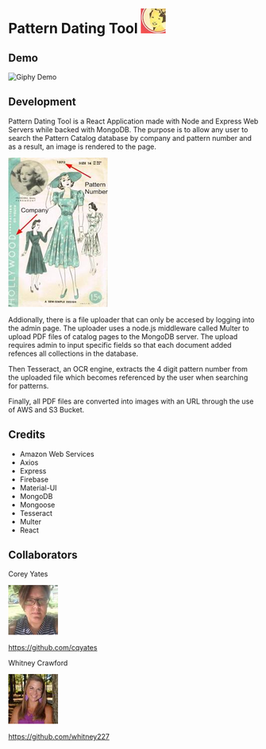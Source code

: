  # **Pattern Dating Tool**  ![V4M2](./utils/v4m2.jpg)


## Demo
![Giphy Demo](./utils/Demo.gif)
<!-- add the Heroku link here -->

## Development
Pattern Dating Tool is a React Application made with Node and Express Web Servers while backed with MongoDB.  The purpose is to allow any user to search the Pattern Catalog database by company and pattern number and as a result, an image is rendered to the page.  

![Image of Catalog Page](./utils/readme-pic.jpg)

Addionally, there is a file uploader that can only be accesed by logging into the admin page.  The uploader uses a node.js middleware called Multer to upload PDF files of catalog pages to the MongoDB server.  The upload requires admin to input specific fields so that each document added refences all collections in the database.

Then Tesseract, an OCR engine, extracts the 4 digit pattern number from the uploaded file which becomes referenced by the user when searching for patterns. 

Finally, all PDF files are converted into images with an URL through the use of AWS and S3 Bucket.

## Credits

* Amazon Web Services
* Axios
* Express
* Firebase
* Material-UI
* MongoDB
* Mongoose
* Tesseract
* Multer
* React

## Collaborators

Corey Yates

![Corey](./utils/corey-pic.jpeg)

https://github.com/cqyates 

Whitney Crawford

![Whitney](./utils/whitney-pic.jpeg)

https://github.com/whitney227











